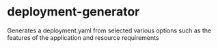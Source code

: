 # deployment-generator
Generates a deployment.yaml from selected various options such as the features of the application and resource requirements
